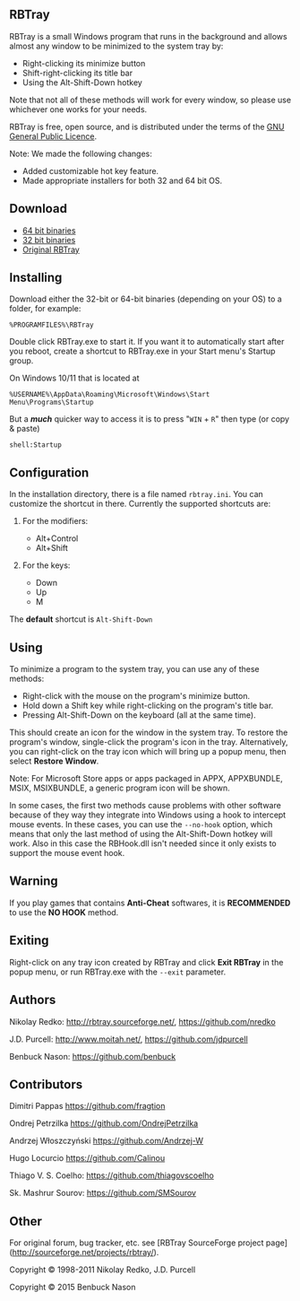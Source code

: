 ## RBTray

RBTray is a small Windows program that runs in the background and allows almost any window to be minimized to the system tray by:

- Right-clicking its minimize button
- Shift-right-clicking its title bar
- Using the Alt-Shift-Down hotkey

Note that not all of these methods will work for every window, so please use whichever one works for your needs.

RBTray is free, open source, and is distributed under the terms of the [GNU General Public Licence](http://www.gnu.org/copyleft/gpl.html).

Note: We made the following changes:

 - Added customizable hot key feature.
 - Made appropriate installers for both 32 and 64 bit OS.

## Download

- [64 bit binaries](x64)
- [32 bit binaries](x86)
- [Original RBTray](https://sourceforge.net/projects/rbtray/files/)

## Installing

Download either the 32-bit or 64-bit binaries (depending on your OS) to a folder, for example:
```
%PROGRAMFILES%\RBTray
```
Double click RBTray.exe to start it. If you want it to automatically start after you reboot, create a shortcut to RBTray.exe in your Start menu's Startup group.

On Windows 10/11 that is located at
```
%USERNAME%\AppData\Roaming\Microsoft\Windows\Start Menu\Programs\Startup
```

But a **_much_** quicker way to access it is to press "`WIN` + `R`" then type
(or copy & paste) 
```
shell:Startup
```

## Configuration

In the installation directory, there is a file named `rbtray.ini`. You can customize the shortcut in there. Currently the supported shortcuts are:

1. For the modifiers:
   - Alt+Control
   - Alt+Shift
  
2. For the keys:
   - Down
   - Up
   - M

The **default** shortcut is `Alt-Shift-Down`

## Using

To minimize a program to the system tray, you can use any of these methods:

- Right-click with the mouse on the program's minimize button.
- Hold down a Shift key while right-clicking on the program's title bar.
- Pressing Alt-Shift-Down on the keyboard (all at the same time).

This should create an icon for the window in the system tray. To restore the program's window, single-click the program's icon in the tray. Alternatively, you can right-click on the tray icon which will bring up a popup menu, then select **Restore Window**.

Note: For Microsoft Store apps or apps packaged in APPX, APPXBUNDLE, MSIX, MSIXBUNDLE, a generic program icon will be shown.

In some cases, the first two methods cause problems with other software because of they way they integrate into Windows using a hook to intercept mouse events.
In these cases, you can use the `--no-hook` option, which means that only the last method of using the Alt-Shift-Down hotkey will work. Also in this case the RBHook.dll isn't needed since it only exists to support the mouse event hook.

## Warning

If you play games that contains **Anti-Cheat** softwares, it is **RECOMMENDED** to use the **NO HOOK** method. 

## Exiting

Right-click on any tray icon created by RBTray and click **Exit RBTray** in the popup menu, or run RBTray.exe with the `--exit` parameter.

## Authors

Nikolay Redko: <http://rbtray.sourceforge.net/>, <https://github.com/nredko>

J.D. Purcell: <http://www.moitah.net/>, <https://github.com/jdpurcell>

Benbuck Nason: <https://github.com/benbuck>

## Contributors

Dimitri Pappas <https://github.com/fragtion>

Ondrej Petrzilka <https://github.com/OndrejPetrzilka>

Andrzej Włoszczyński <https://github.com/Andrzej-W>

Hugo Locurcio <https://github.com/Calinou>

Thiago V. S. Coelho: <https://github.com/thiagovscoelho>

Sk. Mashrur Sourov: <https://github.com/SMSourov>

## Other

For original forum, bug tracker, etc. see [RBTray SourceForge project page]
(<http://sourceforge.net/projects/rbtray/>).

Copyright &copy; 1998-2011 Nikolay Redko, J.D. Purcell

Copyright &copy; 2015 Benbuck Nason
